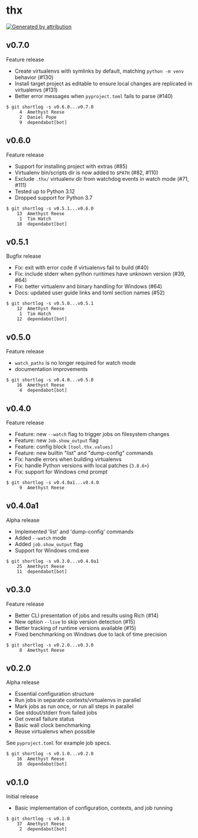 thx
===

[![Generated by attribution][attribution-badge]][attribution-url]


v0.7.0
------

Feature release

- Create virtualenvs with symlinks by default, matching `python -m venv` behavior (#130)
- Install target project as editable to ensure local changes are replicated in virtualenvs (#131)
- Better error messages when `pyproject.toml` fails to parse (#140)

```text
$ git shortlog -s v0.6.0...v0.7.0
     4	Amethyst Reese
     2	Daniel Pope
     9	dependabot[bot]
```


v0.6.0
------

Feature release

- Support for installing project with extras (#85)
- Virtualenv bin/scripts dir is now added to `$PATH` (#82, #110)
- Exclude `.thx/` virtualenv dir from watchdog events in watch mode (#71, #111)
- Tested up to Python 3.12
- Dropped support for Python 3.7

```text
$ git shortlog -s v0.5.1...v0.6.0
    13	Amethyst Reese
     1	Tim Hatch
    18	dependabot[bot]
```


v0.5.1
------

Bugfix release

- Fix: exit with error code if virtualenvs fail to build (#40)
- Fix: include stderr when python runtimes have unknown version (#39, #64)
- Fix: better virtualenv and binary handling for Windows (#64)
- Docs: updated user guide links and toml section names (#52)

```text
$ git shortlog -s v0.5.0...v0.5.1
    12	Amethyst Reese
     1	Tim Hatch
    12	dependabot[bot]
```


v0.5.0
------

Feature release

- `watch_paths` is no longer required for watch mode
- documentation improvements

```text
$ git shortlog -s v0.4.0...v0.5.0
    16	Amethyst Reese
     4	dependabot[bot]
```


v0.4.0
------

Feature release

- Feature: new `--watch` flag to trigger jobs on filesystem changes
- Feature: new `Job.show_output` flag
- Feature: config block `[tool.thx.values]`
- Feature: new builtin "list" and "dump-config" commands
- Fix: handle errors when building virtualenvs
- Fix: handle Python versions with local patches (`3.8.6+`)
- Fix: support for Windows cmd prompt

```text
$ git shortlog -s v0.4.0a1...v0.4.0
     9	Amethyst Reese
```


v0.4.0a1
--------

Alpha release

- Implemented 'list' and 'dump-config' commands
- Added `--watch` mode
- Added `job.show_output` flag
- Support for Windows cmd.exe

```text
$ git shortlog -s v0.3.0...v0.4.0a1
    25	Amethyst Reese
    11	dependabot[bot]
```


v0.3.0
------

Feature release

- Better CLI presentation of jobs and results using Rich (#14)
- New option `--live` to skip version detection (#15)
- Better tracking of runtime versions available (#15)
- Fixed benchmarking on Windows due to lack of time precision

```text
$ git shortlog -s v0.2.0...v0.3.0
     8	Amethyst Reese
```


v0.2.0
------

Alpha release

- Essential configuration structure
- Run jobs in separate contexts/virtualenvs in parallel
- Mark jobs as run once, or run all steps in parallel
- See stdout/stderr from failed jobs
- Get overall failure status
- Basic wall clock benchmarking
- Reuse virtualenvs when possible

See `pyproject.toml` for example job specs.

```text
$ git shortlog -s v0.1.0...v0.2.0
    16	Amethyst Reese
    10	dependabot[bot]
```


v0.1.0
------

Initial release

* Basic implementation of configuration, contexts, and job running

```text
$ git shortlog -s v0.1.0
    37	Amethyst Reese
     2	dependabot[bot]
```

[attribution-badge]:
    https://img.shields.io/badge/generated%20by-attribution-informational
[attribution-url]: https://attribution.omnilib.dev
